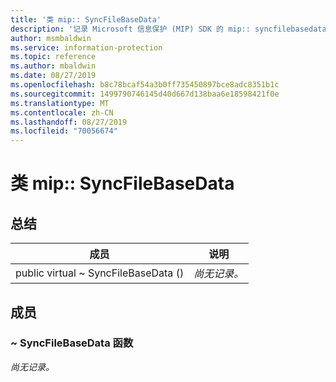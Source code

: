 ```yaml
---
title: '类 mip:: SyncFileBaseData'
description: '记录 Microsoft 信息保护 (MIP) SDK 的 mip:: syncfilebasedata 类。'
author: msmbaldwin
ms.service: information-protection
ms.topic: reference
ms.author: mbaldwin
ms.date: 08/27/2019
ms.openlocfilehash: b8c78bcaf54a3b0ff735450897bce8adc8351b1c
ms.sourcegitcommit: 1499790746145d40d667d138baa6e18598421f0e
ms.translationtype: MT
ms.contentlocale: zh-CN
ms.lasthandoff: 08/27/2019
ms.locfileid: "70056674"
---
```

# <a name="class-mipsyncfilebasedata"></a>类 mip:: SyncFileBaseData 
  
## <a name="summary"></a>总结
 成员                        | 说明                                
--------------------------------|---------------------------------------------
public virtual ~ SyncFileBaseData ()  | _尚无记录。_
  
## <a name="members"></a>成员
  
### <a name="syncfilebasedata-function"></a>~ SyncFileBaseData 函数
_尚无记录。_
